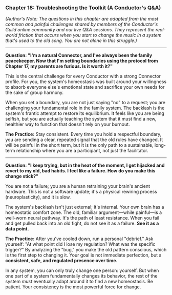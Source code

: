 ### **Chapter 18: Troubleshooting the Toolkit (A Conductor's Q&A)**

*(Author's Note: The questions in this chapter are adapted from the most common and painful challenges shared by members of the Conductor's Guild online community and our live Q&A sessions. They represent the real-world friction that occurs when you start to change the music in a system that's used to the old song. You are not alone in this struggle.)*

---

**Question: "I'm a natural Connector, and I've always been the family peacekeeper. Now that I'm setting boundaries using the protocol from Chapter 17, my parents are furious. Is it worth it?"**

This is the central challenge for every Conductor with a strong Connector profile. For you, the system's homeostasis was built around your willingness to absorb everyone else's emotional state and sacrifice your own needs for the sake of group harmony.

When you set a boundary, you are not just saying "no" to a request; you are challenging your fundamental role in the family system. The backlash is the system's frantic attempt to restore its equilibrium. It feels like you are being selfish, but you are actually teaching the system that it must find a new, healthier way to function that doesn't rely on your burnout.

**The Practice:**
Stay consistent. Every time you hold a respectful boundary, you are sending a clear, repeated signal that the old rules have changed. It will be painful in the short term, but it is the only path to a sustainable, long-term relationship where you are a participant, not just the facilitator.

---

**Question: "I keep trying, but in the heat of the moment, I get hijacked and revert to my old, bad habits. I feel like a failure. How do you make this change stick?"**

You are not a failure; you are a human retraining your brain's ancient hardware. This is not a software update; it's a physical rewiring process (neuroplasticity), and it is slow.

The system's backlash isn't just external; it's internal. Your own brain has a homeostatic comfort zone. The old, familiar argument—while painful—is a well-worn neural pathway. It's the path of least resistance. When you fail and get pulled back into an old fight, do not see it as a failure. **See it as a data point.**

**The Practice:**
After you've cooled down, run a personal "debrief." Ask yourself: "At what point did I lose my regulation? What was the specific trigger?" By analyzing the "bug," you make the old pattern conscious, which is the first step to changing it. Your goal is not immediate perfection, but a **consistent, safe, and regulated presence over time.**

In any system, you can only truly change one person: yourself. But when one part of a system fundamentally changes its behavior, the rest of the system *must* eventually adapt around it to find a new homeostasis. Be patient. Your consistency is the most powerful force for change.
      